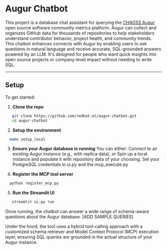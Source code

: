 # Augur Chatbot

This project is a database chat assistant for querying the [CHAOSS Augur](https://github.com/chaoss/augur) open source software community metrics platform. Augur can collect and organizes GitHub data for thousands of repositories to help stakeholders understand contributor behavior, project health, and community trends.
This chatbot enhances connects with Augur by enabling users to ask questions in natural language and receive accurate, SQL-grounded answers powered by an LLM. It's designed for people who want quick insights into open source projects or company-level impact without needing to write SQL.

---

## Setup
To get started:
1. **Clone the repo**
```bash
   git clone https://github.com/redhat-et/augur-chatbot.git
   cd augur-chatbot
```
2. **Setup the environment**
```bash
  make setup_local
```
3. **Ensure your Augur database is running**
You can either:
Connect to an existing Augur instance (e.g., with replica data), or
Spin up a local instance and populate it with repository data of your choosing.
Set your PostgreSQL credentials in ui.py and the mcp_execute.py

4. **Register the MCP tool server**
```bash
  python register_mcp.py
```
5. **Run the Streamlit UI**
```bash
   streamlit ui.py run
```
Once running, the chatbot can answer a wide range of schema-aware questions about the Augur database. [ADD SAMPLE QUERIES]

Under the hood, the tool uses a hybrid tool-calling approach with a customized schema retriever and Model Context Protocol (MCP) execution layer, ensuring SQL queries are grounded in the actual structure of your Augur instance.
   
